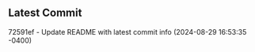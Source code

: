 
## Latest Commit
72591ef - Update README with latest commit info (2024-08-29 16:53:35 -0400) <Yunxi-Zhou>

